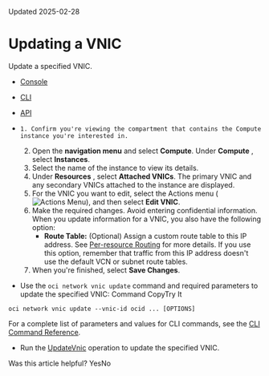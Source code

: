 Updated 2025-02-28
# Updating a VNIC
Update a specified VNIC.
  * [Console](https://docs.oracle.com/en-us/iaas/Content/Network/Tasks/managingvnics_tasks-update.htm)
  * [CLI](https://docs.oracle.com/en-us/iaas/Content/Network/Tasks/managingvnics_tasks-update.htm)
  * [API](https://docs.oracle.com/en-us/iaas/Content/Network/Tasks/managingvnics_tasks-update.htm)


  *     1. Confirm you're viewing the compartment that contains the Compute instance you're interested in. 
    2. Open the **navigation menu** and select **Compute**. Under **Compute** , select **Instances**.
    3. Select the name of the instance to view its details.
    4. Under **Resources** , select **Attached VNICs**.
The primary VNIC and any secondary VNICs attached to the instance are displayed. 
    5. For the VNIC you want to edit, select the Actions menu (![Actions Menu](https://docs.oracle.com/en-us/iaas/Content/libraries/global-images/actions-menu.png)), and then select **Edit VNIC**.
    6. Make the required changes. Avoid entering confidential information. 
When you update information for a VNIC, you also have the following option: 
       * **Route Table:** (Optional) Assign a custom route table to this IP address. See [Per-resource Routing](https://docs.oracle.com/en-us/iaas/Content/Network/Tasks/managingroutetables.htm#Overview_of_Routing_for_Your_VCN__source_routing) for more details. If you use this option, remember that traffic from this IP address doesn't use the default VCN or subnet route tables.
    7. When you're finished, select **Save Changes**.
  * Use the `oci network vnic update` command and required parameters to update the specified VNIC:
Command
CopyTry It
```
oci network vnic update --vnic-id ocid ... [OPTIONS]
```

For a complete list of parameters and values for CLI commands, see the [CLI Command Reference](https://docs.oracle.com/iaas/tools/oci-cli/latest).
  * Run the [UpdateVnic](https://docs.oracle.com/iaas/api/#/en/iaas/latest/Vnic/UpdateVnic) operation to update the specified VNIC.


Was this article helpful?
YesNo

